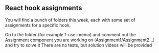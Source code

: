 ## React hook assignments
You will find a bunch of folders this week, each with some set of assignments for a specific hook.

Go to the folder (for example 1-use-memo) and comment out the Assignment component you are working on (Assignment1/Assignment2...) and try to solve it
There are no tests, but solution videos will be provided